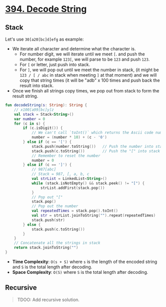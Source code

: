 # [394. Decode String](https://leetcode.com/problems/decode-string/)

## Stack
Let's use `30[a20[bc]d]efg` as example:
* We iterate all character and determine what the character is.
    * For number digit, we will iterate until we meet `[`. and push the number, for example `123[`, we will parse to be `123` and push `123`.
    * For `[` or letter, just push into stack.
    * For `]`, we will pop out until we meet the number in stack, (it might be `123 / [ / abc` in stack when meeting `]` at that moment) and we will copy that string times (it will be "adb" x 100 times and push back the result into stack.
* Once we finish all strings copy times, we pop out from stack to form the result string.

```kotlin
fun decodeString(s: String): String {
    // x100[a99[bc]y]z
    val stack = Stack<String>()
    var number = 0
    for (c in s) {
        if (c.isDigit()) {
            // We can't call `toInt()` which returns the Ascii code number.
            number = (number * 10) + (c - '0')
        } else if (c == '[') {
            stack.push(number.toString())   // Push the number into stack
            stack.push(c.toString())        // Push the "[" into stack
            // Remember to reset the number
            number = 0
        } else if (c == ']') {
            // 987[abc]
            // Stack = 987, [, a, b, c
            val strList = LinkedList<String>()
            while (stack.isNotEmpty() && stack.peek() != "[") {
                strList.addFirst(stack.pop())
            }
            // Pop out "["
            stack.pop()
            // Pop out the number
            val repeatedTimes = stack.pop().toInt()
            val str = strList.joinToString("").repeat(repeatedTimes)
            stack.push(str)
        } else {
            stack.push(c.toString())
        }
    }
    // Concatenate all the strings in stack
    return stack.joinToString("")
}
```

* **Time Complexity**: `O(s + S)` where `s` is the length of the encoded string and `S` is the total length after decoding.
* **Space Complexity**: `O(S)` where `S` is the total length after decoding.

## Recursive
> TDOO: Add recursive solution.